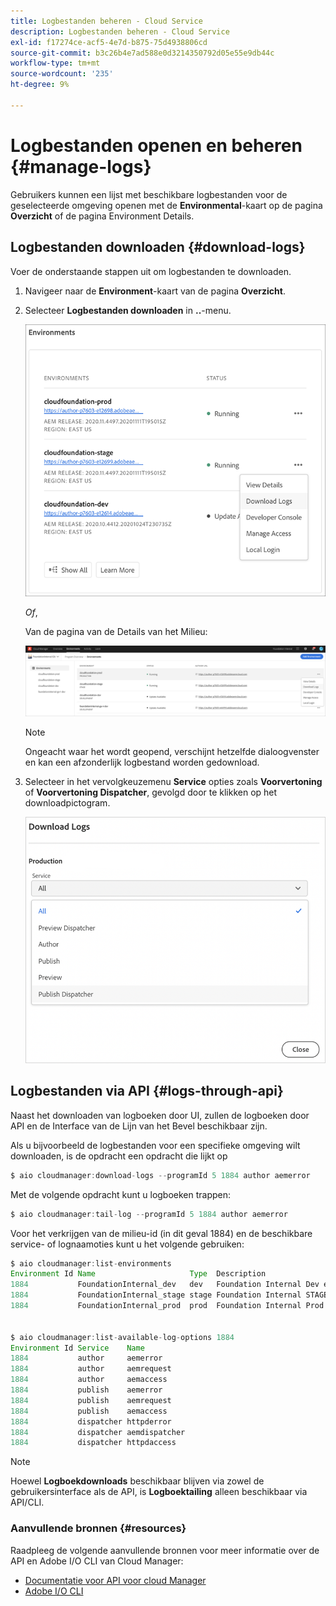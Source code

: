 ```yaml
---
title: Logbestanden beheren - Cloud Service
description: Logbestanden beheren - Cloud Service
exl-id: f17274ce-acf5-4e7d-b875-75d4938806cd
source-git-commit: b3c26b4e7ad588e0d3214350792d05e55e9db44c
workflow-type: tm+mt
source-wordcount: '235'
ht-degree: 9%

---
```


# Logbestanden openen en beheren {#manage-logs}

Gebruikers kunnen een lijst met beschikbare logbestanden voor de geselecteerde omgeving openen met de **Environmental**-kaart op de pagina **Overzicht** of de pagina Environment Details.

## Logbestanden downloaden {#download-logs}

Voer de onderstaande stappen uit om logbestanden te downloaden.

1. Navigeer naar de **Environment**-kaart van de pagina **Overzicht**.

1. Selecteer **Logbestanden downloaden** in **..**-menu.

   ![](assets/download-logs1.png)

   *Of*,

   Van de pagina van de Details van het Milieu:

   ![](assets/download-logs.png)

   >[!NOTE]
   >Ongeacht waar het wordt geopend, verschijnt hetzelfde dialoogvenster en kan een afzonderlijk logbestand worden gedownload.

1. Selecteer in het vervolgkeuzemenu **Service** opties zoals **Voorvertoning** of **Voorvertoning Dispatcher**, gevolgd door te klikken op het downloadpictogram.

   ![](assets/download-preview.png)


## Logbestanden via API {#logs-through-api}

Naast het downloaden van logboeken door UI, zullen de logboeken door API en de Interface van de Lijn van het Bevel beschikbaar zijn.

Als u bijvoorbeeld de logbestanden voor een specifieke omgeving wilt downloaden, is de opdracht een opdracht die lijkt op

```java
$ aio cloudmanager:download-logs --programId 5 1884 author aemerror
```

Met de volgende opdracht kunt u logboeken trappen:

```java
$ aio cloudmanager:tail-log --programId 5 1884 author aemerror
```

Voor het verkrijgen van de milieu-id (in dit geval 1884) en de beschikbare service- of lognaamoties kunt u het volgende gebruiken:

```java
$ aio cloudmanager:list-environments
Environment Id Name                     Type  Description                          
1884           FoundationInternal_dev   dev   Foundation Internal Dev environment  
1884           FoundationInternal_stage stage Foundation Internal STAGE environment
1884           FoundationInternal_prod  prod  Foundation Internal Prod environment
 
 
$ aio cloudmanager:list-available-log-options 1884
Environment Id Service    Name         
1884           author     aemerror     
1884           author     aemrequest   
1884           author     aemaccess    
1884           publish    aemerror     
1884           publish    aemrequest   
1884           publish    aemaccess    
1884           dispatcher httpderror   
1884           dispatcher aemdispatcher
1884           dispatcher httpdaccess
```

>[!NOTE]
>Hoewel **Logboekdownloads** beschikbaar blijven via zowel de gebruikersinterface als de API, is **Logboektailing** alleen beschikbaar via API/CLI.

### Aanvullende bronnen {#resources}

Raadpleeg de volgende aanvullende bronnen voor meer informatie over de API en Adobe I/O CLI van Cloud Manager:

* [Documentatie voor API voor cloud Manager](https://www.adobe.io/apis/experiencecloud/cloud-manager/docs.html)
* [Adobe I/O CLI](https://github.com/adobe/aio-cli-plugin-cloudmanager)
